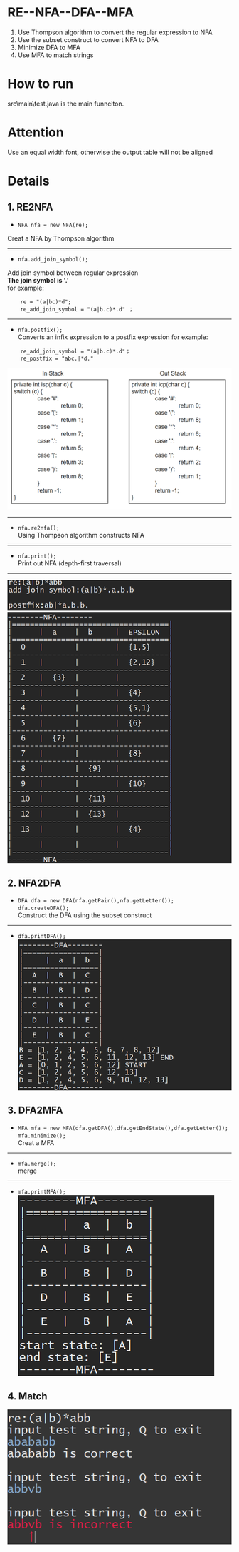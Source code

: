 # RE--NFA--DFA--MFA
1. Use Thompson algorithm to convert the regular expression to NFA  
2. Use the subset construct to convert NFA to DFA  
3. Minimize DFA to MFA  
4. Use MFA to match strings

# How to run
src\main\test.java is the main funnciton.

# Attention
Use an equal width font, otherwise the output table will not be aligned

# Details
## 1. RE2NFA
+ `NFA nfa = new NFA(re);`

Creat a NFA by Thompson algorithm
___
+ `nfa.add_join_symbol();`

Add join symbol between regular expression  
**The join symbol is '.'**  
for example:
```
    re = "(a|bc)*d";
    re_add_join_symbol = "(a|b.c)*.d" ；
```
___

+ `nfa.postfix();`  
Converts an infix expression to a postfix expression
for example:
```
    re_add_join_symbol = "(a|b.c)*.d"；
    re_postfix = "abc.|*d."
```
![avatar](img/priority.png) 
***

+ `nfa.re2nfa();`  
Using Thompson algorithm constructs NFA
***

+ `nfa.print();`  
Print out NFA (depth-first traversal)   
***
![avatar](img/1.png) 
![avatar](img/2.png) 

## 2. NFA2DFA
+ `DFA dfa = new DFA(nfa.getPair(),nfa.getLetter());`  
`dfa.createDFA();`  
Construct the DFA using the subset construct
___
+ `dfa.printDFA();`  
![avatar](img/3.png) 

## 3. DFA2MFA
+ `MFA mfa = new MFA(dfa.getDFA(),dfa.getEndState(),dfa.getLetter());`    
`mfa.minimize();`  
Creat a  MFA  
___

+  `mfa.merge();`   
merge
___

+  `mfa.printMFA();`   
![avatar](img/4.png) 

## 4. Match
![avatar](img/match.png) 


